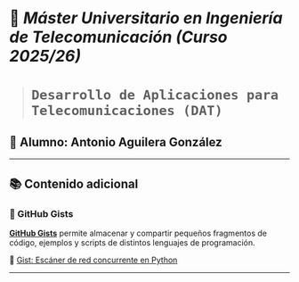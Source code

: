 # 📘 *Máster Universitario en Ingeniería de Telecomunicación (Curso 2025/26)*
> # `Desarrollo de Aplicaciones para Telecomunicaciones (DAT)`
## 🧠 **Alumno: Antonio Aguilera González**

---

## 📚 Contenido adicional

### 🔹 GitHub Gists

**[GitHub Gists](https://gist.github.com/)** permite almacenar y compartir pequeños fragmentos de código, ejemplos y scripts de distintos lenguajes de programación.

🧩 [Gist: Escáner de red concurrente en Python](https://gist.github.com/Antonio-sudo-hash/c1ca439d52f27a9312e8b9afe62fdb13)

---

 

